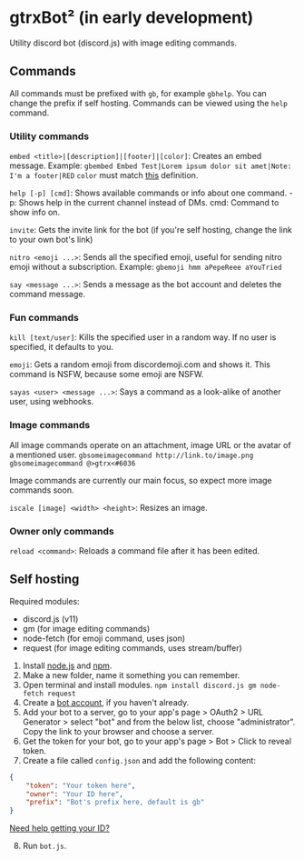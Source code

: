 # gtrxBot² (in early development)
Utility discord bot (discord.js) with image editing commands.

## Commands
All commands must be prefixed with `gb`, for example `gbhelp`. You can change the prefix if self hosting.
Commands can be viewed using the `help` command.

### Utility commands
`embed <title>|[description]|[footer]|[color]`: Creates an embed message.
Example: `gbembed Embed Test|Lorem ipsum dolor sit amet|Note: I'm a footer|RED`
`color` must match [this](https://discord.js.org/#/docs/main/stable/typedef/ColorResolvable) definition.

`help [-p] [cmd]`: Shows available commands or info about one command.
-p: Shows help in the current channel instead of DMs.
cmd: Command to show info on.

`invite`: Gets the invite link for the bot (if you're self hosting, change the link to your own bot's link)

`nitro <emoji ...>`: Sends all the specified emoji, useful for sending nitro emoji without a subscription.
Example: `gbemoji hmm aPepeReee aYouTried`

`say <message ...>`: Sends a message as the bot account and deletes the command message.

### Fun commands
`kill [text/user]`: Kills the specified user in a random way. If no user is specified, it defaults to you.

`emoji`: Gets a random emoji from discordemoji.com and shows it. This command is NSFW, because some emoji are NSFW.

`sayas <user> <message ...>`: Says a command as a look-alike of another user, using webhooks.

### Image commands
All image commands operate on an attachment, image URL or the avatar of a mentioned user.
`gbsomeimagecommand http://link.to/image.png`
`gbsomeimagecommand @>gtrx<#6036`

Image commands are currently our main focus, so expect more image commands soon.

`iscale [image] <width> <height>`: Resizes an image.

### Owner only commands
`reload <command>`: Reloads a command file after it has been edited.

## Self hosting
Required modules:

* discord.js (v11)
* gm (for image editing commands)
* node-fetch (for emoji command, uses json)
* request (for image editing commands, uses stream/buffer)

1. Install [node.js](https://nodejs.org/) and [npm](http://npmjs.com).
2. Make a new folder, name it something you can remember.
3. Open terminal and install modules. `npm install discord.js gm node-fetch request`
4. Create a [bot account](https://discordapp.com/developers/applications), if you haven't already.
5. Add your bot to a server, go to your app's page > OAuth2 > URL Generator > select "bot" and from the below list, choose "administrator". Copy the link to your browser and choose a server.
6. Get the token for your bot, go to your app's page > Bot > Click to reveal token.
7. Create a file called `config.json` and add the following content:

```json
{
    "token": "Your token here",
    "owner": "Your ID here",
    "prefix": "Bot's prefix here, default is gb"
}
```
[Need help getting your ID?](https://support.discordapp.com/hc/en-us/articles/206346498-Where-can-I-find-my-User-Server-Message-ID-)

8. Run `bot.js`.